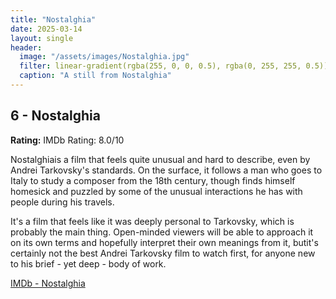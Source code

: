 ```yaml
---
title: "Nostalghia"
date: 2025-03-14
layout: single
header:
  image: "/assets/images/Nostalghia.jpg"
  filter: linear-gradient(rgba(255, 0, 0, 0.5), rgba(0, 255, 255, 0.5))
  caption: "A still from Nostalghia"
---
```


## 6 - Nostalghia

**Rating:** IMDb Rating: 8.0/10

Nostalghiais a film that feels quite unusual and hard to describe, even by Andrei Tarkovsky's standards. On the surface, it follows a man who goes to Italy to study a composer from the 18th century, though finds himself homesick and puzzled by some of the unusual interactions he has with people during his travels.

It's a film that feels like it was deeply personal to Tarkovsky, which is probably the main thing. Open-minded viewers will be able to approach it on its own terms and hopefully interpret their own meanings from it, butit's certainly not the best Andrei Tarkovsky film to watch first, for anyone new to his brief - yet deep - body of work.

[IMDb - Nostalghia](https://www.imdb.com/title/tt0086022/)
